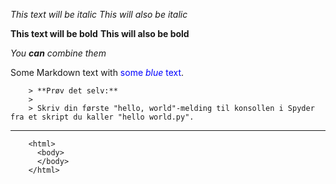 *This text will be italic*
_This will also be italic_

**This text will be bold**
__This will also be bold__

_You **can** combine them_


Some Markdown text with <span style="color:blue">some *blue* text</span>.

        > **Prøv det selv:**
        > 
        > Skriv din første "hello, world"-melding til konsollen i Spyder fra et skript du kaller "hello world.py".
       
---
        <html>
          <body>
          </body>
        </html>
